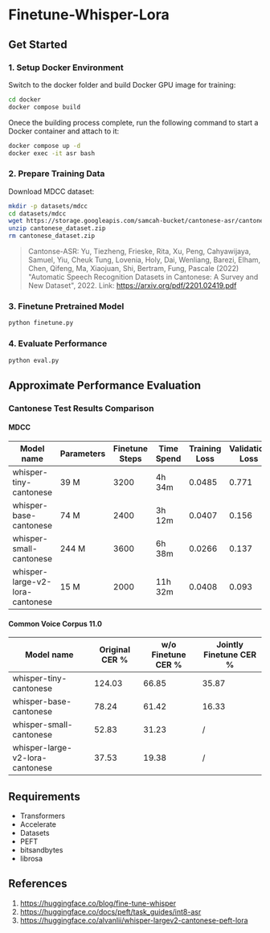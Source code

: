 # Finetune-Whisper-Lora

## Get Started

### 1. Setup Docker Environment

Switch to the docker folder and build Docker GPU image for training:

```bash
cd docker
docker compose build
```

Onece the building process complete, run the following command to start a Docker container and attach to it:

```bash
docker compose up -d
docker exec -it asr bash
```

### 2. Prepare Training Data

Download MDCC dataset:

```bash
mkdir -p datasets/mdcc
cd datasets/mdcc
wget https://storage.googleapis.com/samcah-bucket/cantonese-asr/cantonese_dataset.zip
unzip cantonese_dataset.zip
rm cantonese_dataset.zip
```

> Cantonse-ASR: Yu, Tiezheng, Frieske, Rita, Xu, Peng, Cahyawijaya, Samuel, Yiu, Cheuk Tung, Lovenia, Holy, Dai, Wenliang, Barezi, Elham, Chen, Qifeng, Ma, Xiaojuan, Shi, Bertram, Fung, Pascale (2022) "Automatic Speech Recognition Datasets in Cantonese: A Survey and New Dataset", 2022. Link: https://arxiv.org/pdf/2201.02419.pdf

### 3. Finetune Pretrained Model

```bash
python finetune.py
```

### 4. Evaluate Performance

```bash
python eval.py
```

## Approximate Performance Evaluation

### Cantonese Test Results Comparison

#### MDCC

| Model name                      | Parameters | Finetune Steps | Time Spend | Training Loss | Validation Loss | CER % |
| ------------------------------- | ---------- | -------------- | ---------- | ------------- | --------------- | ----- |
| whisper-tiny-cantonese          | 39 M       | 3200           | 4h 34m     | 0.0485        | 0.771           | 11.10 |
| whisper-base-cantonese          | 74 M       | 2400           | 3h 12m     | 0.0407        | 0.156           | 7.24  |
| whisper-small-cantonese         | 244 M      | 3600           | 6h 38m     | 0.0266        | 0.137           | 6.16  |
| whisper-large-v2-lora-cantonese | 15 M       | 2000           | 11h 32m    | 0.0408        | 0.093           | 4.58  |

#### Common Voice Corpus 11.0

| Model name                      | Original CER % | w/o Finetune CER % | Jointly Finetune CER % |
| ------------------------------- | -------------- | ------------------ | ---------------------- |
| whisper-tiny-cantonese          | 124.03         | 66.85              | 35.87                  |
| whisper-base-cantonese          | 78.24          | 61.42              | 16.33                  |
| whisper-small-cantonese         | 52.83          | 31.23              | /                      |
| whisper-large-v2-lora-cantonese | 37.53          | 19.38              | /                      |

## Requirements

- Transformers
- Accelerate
- Datasets
- PEFT
- bitsandbytes
- librosa

## References

1. https://huggingface.co/blog/fine-tune-whisper
2. https://huggingface.co/docs/peft/task_guides/int8-asr
3. https://huggingface.co/alvanlii/whisper-largev2-cantonese-peft-lora
